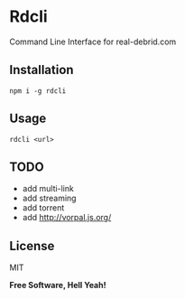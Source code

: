 Rdcli
===

Command Line Interface for real-debrid.com

## Installation

`npm i -g rdcli`

## Usage

`rdcli <url>`

## TODO

- add multi-link
- add streaming
- add torrent
- add http://vorpal.js.org/

License
---

MIT

**Free Software, Hell Yeah!**
